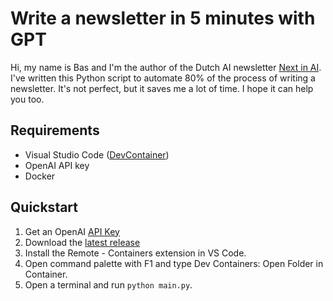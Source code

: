 # Write a newsletter in 5 minutes with GPT
Hi, my name is Bas and I'm the author of the Dutch AI newsletter [Next in AI](https://nextinai.beehiiv.com/). I've written this Python script to automate 80% of the process of writing a newsletter. It's not perfect, but it saves me a lot of time. I hope it can help you too.

## Requirements
- Visual Studio Code ([DevContainer](https://marketplace.visualstudio.com/items?itemName=ms-vscode-remote.remote-containers))
- OpenAI API key
- Docker

## Quickstart
1. Get an OpenAI [API Key](https://platform.openai.com/account/api-keys)
2. Download the [latest release](https://github.com/baswenneker/next-in-ai)
3. Install the Remote - Containers extension in VS Code.
4. Open command palette with F1 and type Dev Containers: Open Folder in Container.
5. Open a terminal and run `python main.py`.